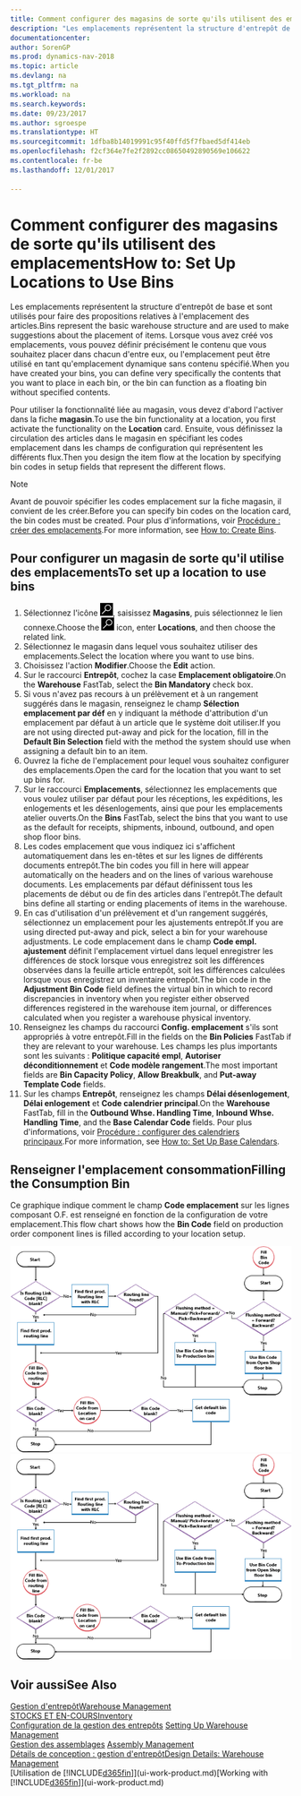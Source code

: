 ```yaml
---
title: Comment configurer des magasins de sorte qu'ils utilisent des emplacements
description: "Les emplacements représentent la structure d'entrepôt de base et sont utilisés pour faire des propositions relatives à l'emplacement des articles. Lorsque vous avez créé vos emplacements, vous pouvez définir précisément le contenu que vous souhaitez placer dans chacun d'entre eux, ou l'emplacement peut être utilisé en tant qu'emplacement dynamique sans contenu spécifié."
documentationcenter: 
author: SorenGP
ms.prod: dynamics-nav-2018
ms.topic: article
ms.devlang: na
ms.tgt_pltfrm: na
ms.workload: na
ms.search.keywords: 
ms.date: 09/23/2017
ms.author: sgroespe
ms.translationtype: HT
ms.sourcegitcommit: 1dfba8b14019991c95f40ffd5f7fbaed5df414eb
ms.openlocfilehash: f2cf364e7fe2f2892cc08650492890569e106622
ms.contentlocale: fr-be
ms.lasthandoff: 12/01/2017

---
```

# <a name="how-to-set-up-locations-to-use-bins"></a><span data-ttu-id="29948-104">Comment configurer des magasins de sorte qu'ils utilisent des emplacements</span><span class="sxs-lookup"><span data-stu-id="29948-104">How to: Set Up Locations to Use Bins</span></span>
<span data-ttu-id="29948-105">Les emplacements représentent la structure d'entrepôt de base et sont utilisés pour faire des propositions relatives à l'emplacement des articles.</span><span class="sxs-lookup"><span data-stu-id="29948-105">Bins represent the basic warehouse structure and are used to make suggestions about the placement of items.</span></span> <span data-ttu-id="29948-106">Lorsque vous avez créé vos emplacements, vous pouvez définir précisément le contenu que vous souhaitez placer dans chacun d'entre eux, ou l'emplacement peut être utilisé en tant qu'emplacement dynamique sans contenu spécifié.</span><span class="sxs-lookup"><span data-stu-id="29948-106">When you have created your bins, you can define very specifically the contents that you want to place in each bin, or the bin can function as a floating bin without specified contents.</span></span>  

<span data-ttu-id="29948-107">Pour utiliser la fonctionnalité liée au magasin, vous devez d'abord l'activer dans la fiche **magasin**.</span><span class="sxs-lookup"><span data-stu-id="29948-107">To use the bin functionality at a location, you first activate the functionality on the **Location** card.</span></span> <span data-ttu-id="29948-108">Ensuite, vous définissez la circulation des articles dans le magasin en spécifiant les codes emplacement dans les champs de configuration qui représentent les différents flux.</span><span class="sxs-lookup"><span data-stu-id="29948-108">Then you design the item flow at the location by specifying bin codes in setup fields that represent the different flows.</span></span>  

> [!NOTE]  
>  <span data-ttu-id="29948-109">Avant de pouvoir spécifier les codes emplacement sur la fiche magasin, il convient de les créer.</span><span class="sxs-lookup"><span data-stu-id="29948-109">Before you can specify bin codes on the location card, the bin codes must be created.</span></span> <span data-ttu-id="29948-110">Pour plus d'informations, voir [Procédure : créer des emplacements](warehouse-how-to-create-individual-bins.md).</span><span class="sxs-lookup"><span data-stu-id="29948-110">For more information, see [How to: Create Bins](warehouse-how-to-create-individual-bins.md).</span></span>  

## <a name="to-set-up-a-location-to-use-bins"></a><span data-ttu-id="29948-111">Pour configurer un magasin de sorte qu'il utilise des emplacements</span><span class="sxs-lookup"><span data-stu-id="29948-111">To set up a location to use bins</span></span>  
1.  <span data-ttu-id="29948-112">Sélectionnez l'icône ![Page ou état pour la recherche](media/ui-search/search_small.png "Page ou état pour la recherche"), saisissez **Magasins**, puis sélectionnez le lien connexe.</span><span class="sxs-lookup"><span data-stu-id="29948-112">Choose the ![Search for Page or Report](media/ui-search/search_small.png "Search for Page or Report icon") icon, enter **Locations**, and then choose the related link.</span></span>  
2.  <span data-ttu-id="29948-113">Sélectionnez le magasin dans lequel vous souhaitez utiliser des emplacements.</span><span class="sxs-lookup"><span data-stu-id="29948-113">Select the location where you want to use bins.</span></span>  
3.  <span data-ttu-id="29948-114">Choisissez l'action **Modifier**.</span><span class="sxs-lookup"><span data-stu-id="29948-114">Choose the **Edit** action.</span></span>  
4.  <span data-ttu-id="29948-115">Sur le raccourci **Entrepôt**, cochez la case **Emplacement obligatoire**.</span><span class="sxs-lookup"><span data-stu-id="29948-115">On the **Warehouse** FastTab, select the **Bin Mandatory** check box.</span></span>  
5.  <span data-ttu-id="29948-116">Si vous n'avez pas recours à un prélèvement et à un rangement suggérés dans le magasin, renseignez le champ **Sélection emplacement par déf** en y indiquant la méthode d'attribution d'un emplacement par défaut à un article que le système doit utiliser.</span><span class="sxs-lookup"><span data-stu-id="29948-116">If you are not using directed put-away and pick for the location, fill in the **Default Bin Selection** field with the method the system should use when assigning a default bin to an item.</span></span>  
6.  <span data-ttu-id="29948-117">Ouvrez la fiche de l'emplacement pour lequel vous souhaitez configurer des emplacements.</span><span class="sxs-lookup"><span data-stu-id="29948-117">Open the card for the location that you want to set up bins for.</span></span>
7.  <span data-ttu-id="29948-118">Sur le raccourci **Emplacements**, sélectionnez les emplacements que vous voulez utiliser par défaut pour les réceptions, les expéditions, les enlogements et les désenlogements, ainsi que pour les emplacements atelier ouverts.</span><span class="sxs-lookup"><span data-stu-id="29948-118">On the **Bins** FastTab, select the bins that you want to use as the default for receipts, shipments, inbound, outbound, and open shop floor bins.</span></span>  
8.  <span data-ttu-id="29948-119">Les codes emplacement que vous indiquez ici s'affichent automatiquement dans les en-têtes et sur les lignes de différents documents entrepôt.</span><span class="sxs-lookup"><span data-stu-id="29948-119">The bin codes you fill in here will appear automatically on the headers and on the lines of various warehouse documents.</span></span> <span data-ttu-id="29948-120">Les emplacements par défaut définissent tous les placements de début ou de fin des articles dans l'entrepôt.</span><span class="sxs-lookup"><span data-stu-id="29948-120">The default bins define all starting or ending placements of items in the warehouse.</span></span>  
9.  <span data-ttu-id="29948-121">En cas d'utilisation d'un prélèvement et d'un rangement suggérés, sélectionnez un emplacement pour les ajustements entrepôt.</span><span class="sxs-lookup"><span data-stu-id="29948-121">If you are using directed put-away and pick, select a bin for your warehouse adjustments.</span></span> <span data-ttu-id="29948-122">Le code emplacement dans le champ **Code empl. ajustement** définit l'emplacement virtuel dans lequel enregistrer les différences de stock lorsque vous enregistrez soit les différences observées dans la feuille article entrepôt, soit les différences calculées lorsque vous enregistrez un inventaire entrepôt.</span><span class="sxs-lookup"><span data-stu-id="29948-122">The bin code in the **Adjustment Bin Code** field defines the virtual bin in which to record discrepancies in inventory when you register either observed differences registered in the warehouse item journal, or differences calculated when you register a warehouse physical inventory.</span></span>  
10. <span data-ttu-id="29948-123">Renseignez les champs du raccourci **Config. emplacement** s'ils sont appropriés à votre entrepôt.</span><span class="sxs-lookup"><span data-stu-id="29948-123">Fill in the fields on the **Bin Policies** FastTab if they are relevant to your warehouse.</span></span> <span data-ttu-id="29948-124">Les champs les plus importants sont les suivants : **Politique capacité empl**, **Autoriser déconditionnement** et **Code modèle rangement**.</span><span class="sxs-lookup"><span data-stu-id="29948-124">The most important fields are **Bin Capacity Policy**, **Allow Breakbulk**, and **Put-away Template Code** fields.</span></span>  
11. <span data-ttu-id="29948-125">Sur les champs **Entrepôt**, renseignez les champs **Délai désenlogement**, **Délai enlogement** et **Code calendrier principal**.</span><span class="sxs-lookup"><span data-stu-id="29948-125">On the **Warehouse** FastTab, fill in the **Outbound Whse. Handling Time**, **Inbound Whse. Handling Time**, and the **Base Calendar Code** fields.</span></span> <span data-ttu-id="29948-126">Pour plus d'informations, voir [Procédure : configurer des calendriers principaux](across-how-to-assign-base-calendars.md).</span><span class="sxs-lookup"><span data-stu-id="29948-126">For more information, see [How to: Set Up Base Calendars](across-how-to-assign-base-calendars.md).</span></span>

## <a name="filling-the-consumption-bin"></a><span data-ttu-id="29948-127">Renseigner l'emplacement consommation</span><span class="sxs-lookup"><span data-stu-id="29948-127">Filling the Consumption Bin</span></span>
<span data-ttu-id="29948-128">Ce graphique indique comment le champ **Code emplacement** sur les lignes composant O.F. est renseigné en fonction de la configuration de votre emplacement.</span><span class="sxs-lookup"><span data-stu-id="29948-128">This flow chart shows how the **Bin Code** field on production order component lines is filled according to your location setup.</span></span>

<span data-ttu-id="29948-129">![Organigramme Flux d'emplacement](media/binflow.png "BinFlow")</span><span class="sxs-lookup"><span data-stu-id="29948-129">![Bin flow chart](media/binflow.png "BinFlow")</span></span>  

## <a name="see-also"></a><span data-ttu-id="29948-130">Voir aussi</span><span class="sxs-lookup"><span data-stu-id="29948-130">See Also</span></span>
[<span data-ttu-id="29948-131">Gestion d'entrepôt</span><span class="sxs-lookup"><span data-stu-id="29948-131">Warehouse Management</span></span>](warehouse-manage-warehouse.md)  
[<span data-ttu-id="29948-132">STOCKS ET EN-COURS</span><span class="sxs-lookup"><span data-stu-id="29948-132">Inventory</span></span>](inventory-manage-inventory.md)  
<span data-ttu-id="29948-133">[Configuration de la gestion des entrepôts](warehouse-setup-warehouse.md)   </span><span class="sxs-lookup"><span data-stu-id="29948-133">[Setting Up Warehouse Management](warehouse-setup-warehouse.md)   </span></span>  
<span data-ttu-id="29948-134">[Gestion des assemblages](assembly-assemble-items.md)  </span><span class="sxs-lookup"><span data-stu-id="29948-134">[Assembly Management](assembly-assemble-items.md)  </span></span>  
[<span data-ttu-id="29948-135">Détails de conception : gestion d'entrepôt</span><span class="sxs-lookup"><span data-stu-id="29948-135">Design Details: Warehouse Management</span></span>](design-details-warehouse-management.md)  
<span data-ttu-id="29948-136">[Utilisation de [!INCLUDE[d365fin](includes/d365fin_md.md)]](ui-work-product.md)</span><span class="sxs-lookup"><span data-stu-id="29948-136">[Working with [!INCLUDE[d365fin](includes/d365fin_md.md)]](ui-work-product.md)</span></span>

